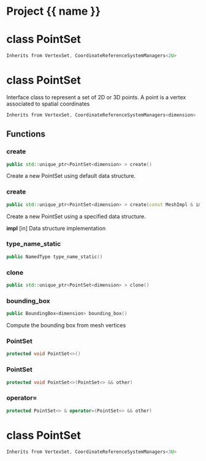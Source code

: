 <script setup>
import {useRoute} from 'vitepress'
const {path} = useRoute()
const tokens = path.split('/')
const words = tokens[2].split('-');
for (let i = 0; i < words.length; i++) {
    words[i] = words[i].charAt(0).toUpperCase() + words[i].slice(1);
    words[i] = words[i].replace('geode', 'Geode')
}
const name = words.join('-');
</script>
# Project {{ name }}

# class PointSet


```cpp
Inherits from VertexSet, CoordinateReferenceSystemManagers<2U>
```



# class PointSet


 Interface class to represent a set of 2D or 3D points. A point is a vertex associated to spatial coordinates



```cpp
Inherits from VertexSet, CoordinateReferenceSystemManagers<dimension>
```



## Functions

### create

```cpp
public std::unique_ptr<PointSet<dimension> > create()
```


 Create a new PointSet using default data structure.

### create

```cpp
public std::unique_ptr<PointSet<dimension> > create(const MeshImpl & impl)
```


 Create a new PointSet using a specified data structure.

**impl** [in] Data structure implementation

### type_name_static

```cpp
public NamedType type_name_static()
```


### clone

```cpp
public std::unique_ptr<PointSet<dimension> > clone()
```


### bounding_box

```cpp
public BoundingBox<dimension> bounding_box()
```


 Compute the bounding box from mesh vertices

### PointSet

```cpp
protected void PointSet<>()
```


### PointSet

```cpp
protected void PointSet<>(PointSet<> && other)
```


### operator=

```cpp
protected PointSet<> & operator=(PointSet<> && other)
```




# class PointSet


```cpp
Inherits from VertexSet, CoordinateReferenceSystemManagers<3U>
```



